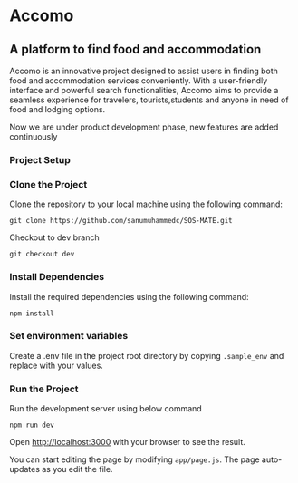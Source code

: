 # Accomo
## A platform to find food and accommodation

Accomo is an innovative project designed to assist users in finding both food and accommodation services conveniently. With a user-friendly interface and powerful search functionalities, Accomo aims to provide a seamless experience for travelers, tourists,students and anyone in need of food and lodging options.

Now we are under product development phase, new features are added continuously

### Project Setup

### Clone the Project

Clone the repository to your local machine using the following command:

```commandline
git clone https://github.com/sanumuhammedc/SOS-MATE.git
```

Checkout to dev branch

```commandline
git checkout dev
```

### Install Dependencies
Install the required dependencies using the following command:

```commandline
npm install
```


### Set environment variables

Create a .env file in the project root directory by copying ```.sample_env``` and replace with your values.

### Run the Project

Run the development server using below command

```commandline
npm run dev
```

Open [http://localhost:3000](http://localhost:3000) with your browser to see the result.

You can start editing the page by modifying `app/page.js`. The page auto-updates as you edit the file.
